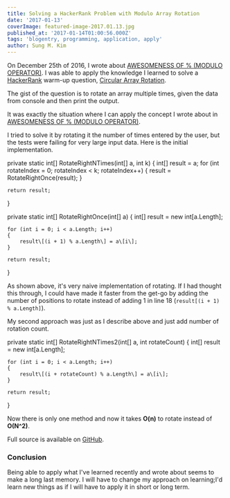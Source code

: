 ```yaml
---
title: Solving a HackerRank Problem with Modulo Array Rotation
date: '2017-01-13'
coverImage: featured-image-2017.01.13.jpg
published_at: '2017-01-14T01:00:56.000Z'
tags: 'blogentry, programming, application, apply'
author: Sung M. Kim
---
```


On December 25th of 2016, I wrote about [AWESOMENESS OF % (MODULO OPERATOR)](https://www.slightedgecoder.com/2016/12/25/awesomeness-modulo-operator/). I was able to apply the knowledge I learned to solve a [HackerRank](http://hackerrank.com/) warm-up question, [Circular Array Rotation](https://www.hackerrank.com/challenges/circular-array-rotation).

The gist of the question is to rotate an array multiple times, given the data from console and then print the output.

It was exactly the situation where I can apply the concept I wrote about in [AWESOMENESS OF % (MODULO OPERATOR)](https://www.slightedgecoder.com/2016/12/25/awesomeness-modulo-operator/).

I tried to solve it by rotating it the number of times entered by the user, but the tests were failing for very large input data. Here is the initial implementation.

private static int\[\] RotateRightNTimes(int\[\] a, int k)
{
	int\[\] result = a;
	for (int rotateIndex = 0; rotateIndex < k; rotateIndex++)
	{
		result = RotateRightOnce(result);
	}

	return result;
}

private static int\[\] RotateRightOnce(int\[\] a)
{
	int\[\] result = new int\[a.Length\];

	for (int i = 0; i < a.Length; i++)
	{
		result\[(i + 1) % a.Length\] = a\[i\];
	}

	return result;
}

As shown above, it's very naive implementation of rotating. If I had thought this through, I could have made it faster from the get-go by adding the number of positions to rotate instead of adding 1 in line 18 (`result[(i + 1) % a.Length]`).

My second approach was just as I describe above and just add number of rotation count.

private static int\[\] RotateRightNTimes2(int\[\] a, int rotateCount)
{
	int\[\] result = new int\[a.Length\];

	for (int i = 0; i < a.Length; i++)
	{
		result\[(i + rotateCount) % a.Length\] = a\[i\];
	}

	return result;
}

Now there is only one method and now it takes **O(n)** to rotate instead of **O(N^2)**.

Full source is available on [GitHub](https://github.com/dance2die/Problems.HackerRank/blob/master/Problems.HackerRank.Algorithms/WarmUp/CircularArrayRotationMain.cs).

### Conclusion

Being able to apply what I've learned recently and wrote about seems to make a long last memory. I will have to change my approach on learning;I'd learn new things as if I will have to apply it in short or long term.

